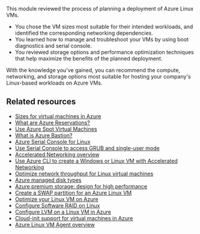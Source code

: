 This module reviewed the process of planning a deployment of Azure Linux VMs.

- You chose the VM sizes most suitable for their intended workloads, and identified the corresponding networking dependencies.
- You learned how to manage and troubleshoot your VMs by using boot diagnostics and serial console.
- You reviewed storage options and performance optimization techniques that help maximize the benefits of the planned deployment.

With the knowledge you've gained, you can recommend the compute, networking, and storage options most suitable for hosting your company's Linux-based workloads on Azure VMs.

## Related resources

- [Sizes for virtual machines in Azure](/azure/virtual-machines/sizes?toc=%2Fazure%2Fvirtual-network%2Ftoc.json)
- [What are Azure Reservations?](/azure/cost-management-billing/reservations/save-compute-costs-reservations)
- [Use Azure Spot Virtual Machines](/azure/virtual-machines/spot-vms)
- [What is Azure Bastion?](/azure/bastion/bastion-overview)
- [Azure Serial Console for Linux](/troubleshoot/azure/virtual-machines/serial-console-linux)
- [Use Serial Console to access GRUB and single-user mode](/troubleshoot/azure/virtual-machines/serial-console-grub-single-user-mode)
- [Accelerated Networking overview](/azure/virtual-network/accelerated-networking-overview)
- [Use Azure CLI to create a Windows or Linux VM with Accelerated Networking](/azure/virtual-network/create-vm-accelerated-networking-cli)
- [Optimize network throughput for Linux virtual machines](/azure/virtual-network/virtual-network-optimize-network-bandwidth#linux-virtual-machines)
- [Azure managed disk types](/azure/virtual-machines/disks-types)
- [Azure premium storage: design for high performance](/azure/virtual-machines/premium-storage-performance)
- [Create a SWAP partition for an Azure Linux VM](/troubleshoot/azure/virtual-machines/create-swap-file-linux-vm) 
- [Optimize your Linux VM on Azure](/previous-versions/azure/virtual-machines/linux/optimization)
- [Configure Software RAID on Linux](/previous-versions/azure/virtual-machines/linux/configure-raid?toc=%2Fazure%2Fvirtual-machines%2Flinux%2Ftoc.json)
- [Configure LVM on a Linux VM in Azure](/previous-versions/azure/virtual-machines/linux/configure-lvm)
- [Cloud-init support for virtual machines in Azure](/azure/virtual-machines/linux/using-cloud-init)
- [Azure Linux VM Agent overview](/azure/virtual-machines/extensions/agent-linux)
